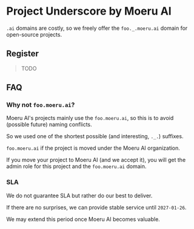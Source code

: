 # Project Underscore by Moeru AI

`.ai` domains are costly, so we freely offer the `foo._.moeru.ai` domain for open-source projects.

## Register

> TODO

## FAQ

### Why not `foo.moeru.ai`?

Moeru AI's projects mainly use the `foo.moeru.ai`, so this is to avoid (possible future) naming conflicts.

So we used one of the shortest possible (and interesting, `._.`) suffixes.

`foo.moeru.ai` if the project is moved under the Moeru AI organization.

If you move your project to Moeru AI (and we accept it), you will get the admin role for this project and the `foo.moeru.ai` domain.

### SLA

We do not guarantee SLA but rather do our best to deliver.

If there are no surprises, we can provide stable service until `2027-01-26`.

We may extend this period once Moeru AI becomes valuable.
